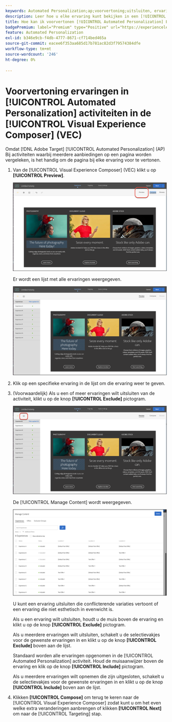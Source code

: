 ```yaml
---
keywords: Automated Personalization;ap;voorvertoning;uitsluiten, ervaring
description: Leer hoe u elke ervaring kunt bekijken in een [!UICONTROL Automated Personalization] (AP) activiteit in [!DNL Adobe Target] met de [!UICONTROL Visual Experience Composer] (VEC).
title: Hoe kan ik voorvertonen [!UICONTROL Automated Personalization] Ervaringen in de VEC?
badgePremium: label="Premium" type="Positive" url="https://experienceleague.adobe.com/docs/target/using/introduction/intro.html?lang=en#premium newtab=true" tooltip="Zie wat er in Target Premium is opgenomen."
feature: Automated Personalization
exl-id: b346e9cb-f4db-4777-8671-cf714bed465a
source-git-commit: eacee6f353aa685d17b781ac82d3f79574384dfe
workflow-type: tm+mt
source-wordcount: '246'
ht-degree: 0%

---
```


# Voorvertoning ervaringen in [!UICONTROL Automated Personalization] activiteiten in de [!UICONTROL Visual Experience Composer] (VEC)

Omdat [!DNL Adobe Target] [!UICONTROL Automated Personalization] (AP) Bij activiteiten waarbij meerdere aanbiedingen op een pagina worden vergeleken, is het handig om de pagina bij elke ervaring voor te vertonen.

1. Van de [!UICONTROL Visual Experience Composer] (VEC) klikt u op **[!UICONTROL Preview]**.

   ![Pictogram Voorvertoning](/help/main/c-activities/t-automated-personalization/assets/preview.png)

   Er wordt een lijst met alle ervaringen weergegeven.

   ![Voorvertoning](/help/main/c-activities/t-automated-personalization/assets/ap_preview-new.png)

1. Klik op een specifieke ervaring in de lijst om die ervaring weer te geven.

1. (Voorwaardelijk) Als u een of meer ervaringen wilt uitsluiten van de activiteit, klikt u op de knop **[!UICONTROL Exclude]** pictogram.

   ![Pictogram Uitsluiten](/help/main/c-activities/t-automated-personalization/assets/ap_exclude-new.png)

   De [!UICONTROL Manage Content] wordt weergegeven.

   ![Inhoud beheren, dialoogvenster](/help/main/c-activities/t-automated-personalization/assets/preview-exclude.png)

   U kunt een ervaring uitsluiten die conflicterende variaties vertoont of een ervaring die niet esthetisch in evenwicht is.

   Als u een ervaring wilt uitsluiten, houdt u de muis boven de ervaring en klikt u op de knop **[!UICONTROL Exclude]** pictogram.

   Als u meerdere ervaringen wilt uitsluiten, schakelt u de selectievakjes voor de gewenste ervaringen in en klikt u op de knop **[!UICONTROL Exclude]** boven aan de lijst.

   Standaard worden alle ervaringen opgenomen in de [!UICONTROL Automated Personalization] activiteit. Houd de muisaanwijzer boven de ervaring en klik op de knop  **[!UICONTROL Include]** pictogram.

   Als u meerdere ervaringen wilt opnemen die zijn uitgesloten, schakelt u de selectievakjes voor de gewenste ervaringen in en klikt u op de knop **[!UICONTROL Include]** boven aan de lijst.

1. Klikken **[!UICONTROL Compose]** om terug te keren naar de [!UICONTROL Visual Experience Composer] zodat kunt u om het even welke extra veranderingen aanbrengen of klikken **[!UICONTROL Next]** om naar de [!UICONTROL Targeting] stap.
